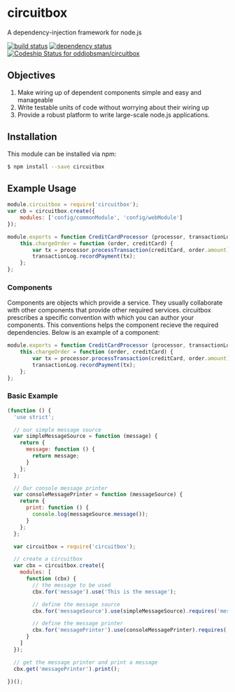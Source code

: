 # circuitbox

A dependency-injection framework for node.js

[![build status](https://secure.travis-ci.org/oddjobsman/circuitbox.png)](http://travis-ci.org/oddjobsman/circuitbox)
[![dependency status](https://david-dm.org/oddjobsman/circuitbox.png)](https://david-dm.org/oddjobsman/circuitbox)
[ ![Codeship Status for oddjobsman/circuitbox](https://www.codeship.io/projects/94d33930-3047-0131-f492-0ee9162a30d7/status?branch=master)](https://www.codeship.io/projects/9530)

## Objectives

1. Make wiring up of dependent components simple and easy and manageable
2. Write testable units of code without worrying about their wiring up
3. Provide a robust platform to write large-scale node.js applications.

## Installation

This module can be installed via npm:

``` bash
$ npm install --save circuitbox
```

## Example Usage

``` js
module.circuitbox = require('circuitbox');
var cb = circuitbox.create({
    modules: ['config/commonModule', 'config/webModule']
});
```

``` js
module.exports = function CreditCardProcessor (processor, transactionLog) {
	this.chargeOrder = function (order, creditCard) {
		var tx = processor.processTransaction(creditCard, order.amount);
		transactionLog.recordPayment(tx);
	};
};
```
### Components

Components are objects which provide a service. They usually collaborate with other components that provide other required services. circuitbox prescribes a specific convention with which you can author your components. This conventions helps the component recieve the required dependencies. Below is an example of a component:


``` js
module.exports = function CreditCardProcessor (processor, transactionLog) {
	this.chargeOrder = function (order, creditCard) {
		var tx = processor.processTransaction(creditCard, order.amount);
		transactionLog.recordPayment(tx);
	};
};
```

### Basic Example

``` js
(function () {
  'use strict';

  // our simple message source
  var simpleMessageSource = function (message) {
    return {
      message: function () {
        return message;
      }
    };
  };

  // Our console message printer
  var consoleMessagePrinter = function (messageSource) {
    return {
      print: function () {
        console.log(messageSource.message());
      }
    };
  };

  var circuitbox = require('circuitbox');

  // create a circuitbox
  var cbx = circuitbox.create({
    modules: [
      function (cbx) {
        // the message to be used
        cbx.for('message').use('This is the message');

        // define the message source
        cbx.for('messageSource').use(simpleMessageSource).requires('message').scope('singleton');

        // define the message printer
        cbx.for('messagePrinter').use(consoleMessagePrinter).requires('messageSource').scope('singleton');
      }
    ]
  });

  // get the message printer and print a message
  cbx.get('messagePrinter').print();

})();
```